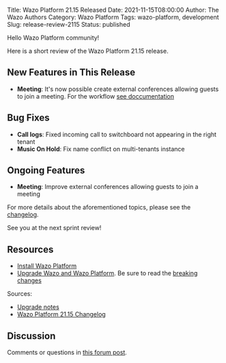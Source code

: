Title: Wazo Platform 21.15 Released
Date: 2021-11-15T08:00:00
Author: The Wazo Authors
Category: Wazo Platform
Tags: wazo-platform, development
Slug: release-review-2115
Status: published

Hello Wazo Platform community!

Here is a short review of the Wazo Platform 21.15 release.

## New Features in This Release

- **Meeting**: It's now possible create external conferences allowing guests to join a meeting. For
  the workflow [see doccumentation](https://wazo-platform.org/uc-doc/administration/meetings)

## Bug Fixes

- **Call logs**: Fixed incoming call to switchboard not appearing in the right tenant
- **Music On Hold**: Fix name conflict on multi-tenants instance

## Ongoing Features

- **Meeting**: Improve external conferences allowing guests to join a meeting

For more details about the aforementioned topics, please see the
[changelog](https://wazo-dev.atlassian.net/issues/?jql=project%3DWAZO%20AND%20fixVersion%3D21.15).

See you at the next sprint review!

## Resources

- [Install Wazo Platform](/use-cases)
- [Upgrade Wazo and Wazo Platform](/uc-doc/upgrade/). Be sure to read the
  [breaking changes](/uc-doc/upgrade/upgrade_notes#21-15)

Sources:

- [Upgrade notes](/uc-doc/upgrade/upgrade_notes#21-15)
- [Wazo Platform 21.15 Changelog](https://wazo-dev.atlassian.net/issues/?jql=project%3DWAZO%20AND%20fixVersion%3D21.15)

## Discussion

Comments or questions in
[this forum post](https://wazo-platform.discourse.group/t/blog-wazo-platform-21-15-released).
